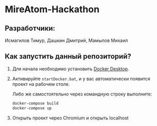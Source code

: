 # MireAtom-Hackathon

## Разработчики: 
Исмагилов Тимур, Дашкин Дмитрий, Мамылов Михаил

## Как запустить данный репозиторий?

1. Для начала необходимо установить [Docker Desktop](https://www.docker.com/products/docker-desktop/).

2. Активируйте `startDocker.bat`, и у вас автоматически появится проект на рабочем столе.

   Либо же самостоятельно через командную строку выполните:

   ```bash
   docker-compose build
   docker-compose up
   ```
   
3. Открыть проект через Chromium и открыть localhost
